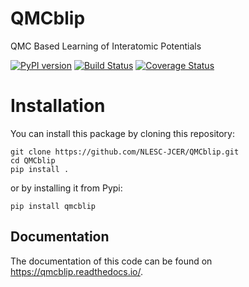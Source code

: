 # QMCblip

QMC Based Learning of Interatomic Potentials

[![PyPI version](https://badge.fury.io/py/QMCblip.svg)](https://badge.fury.io/py/QMCblip) 
[![Build Status](https://github.com/NLESC-JCER/QMCblip/actions/workflows/self-hosted-build/badge.svg)](https://github.com/NLESC-JCER/QMCblip/actions)
[![Coverage Status](https://coveralls.io/repos/github/NLESC-JCER/QMCblip/badge.svg?branch=master)](https://coveralls.io/github/NLESC-JCER/QMCblip?branch=master)

# Installation

You can install this package by cloning this repository:
```
git clone https://github.com/NLESC-JCER/QMCblip.git
cd QMCblip
pip install .
```

or by installing it from Pypi:
```
pip install qmcblip
```
## Documentation

The documentation of this code can be found on https://qmcblip.readthedocs.io/.
